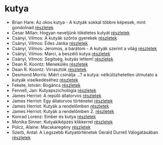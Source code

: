 # kutya

- Brian Hare: Az okos kutya - A kutyák sokkal többre képesek, mint gondolnád [részletek](../_details/Brian%20Hare.md#id_1724)
- Cesar Millan: Hogyan neveljünk tökéletes kutyát [részletek](../_details/Cesar%20Millan.md#id_1725)
- Csányi, Vilmos: A kutyák szőrös gyerekek [részletek](../_details/Cs%C3%A1nyi%2C%20Vilmos.md#id_1719)
- Csányi, Vilmos: Édes Janka [részletek](../_details/Cs%C3%A1nyi%2C%20Vilmos.md#id_1715)
- Csányi, Vilmos: Jeromos, a barátom - A kutyák szerint a világ [részletek](../_details/Cs%C3%A1nyi%2C%20Vilmos.md#id_1718)
- Csányi, Vilmos: Marci, a beszélő kutya [részletek](../_details/Cs%C3%A1nyi%2C%20Vilmos.md#id_1714)
- Csányi, Vilmos: Segítség, kutyás lettem! [részletek](../_details/Cs%C3%A1nyi%2C%20Vilmos.md#id_1713)
- Dean R. Koontz: Menekülés [részletek](../_details/Dean%20R.%20Koontz.md#id_1080)
- Dean R. Koontz: Virrasztók [részletek](../_details/Dean%20R.%20Koontz.md#id_1070)
- Desmond Morris: Miért csinálja ...? a kutya: nélkülözhetetlen útmutato a kutyák viselkedéséhez [részletek](../_details/Desmond%20Morris.md#id_1722)
- Fekete, István: Bogáncs [részletek](../_details/Fekete%2C%20Istv%C3%A1n.md#id_266)
- Fennell, Jan: Kutyapszichológia [részletek](../_details/Fennell%2C%20Jan.md#id_1723)
- James Herriot: A repülő állatorvos [részletek](../_details/James%20Herriot.md#id_929)
- James Herriot: Egy állatorvos történetei [részletek](../_details/James%20Herriot.md#id_926)
- James Herriot: Kutyák a rendelőmben [részletek](../_details/James%20Herriot.md#id_782)
- James Herriot: Kutyák a rendelőmben 2. [részletek](../_details/James%20Herriot.md#id_924)
- Konrad Lorenz: Ember és kutya [részletek](../_details/Konrad%20Lorenz.md#id_474)
- Monika Sinner: Kutyakiképzés klikkerrel [részletek](../_details/Monika%20Sinner.md#id_1726)
- Polcz, Alaine: Macskaregény [részletek](../_details/Polcz%2C%20Alaine.md#id_1439)
- Szerb, Antal: A Legszebb Kutyatörténetek Gerald Durrell Válogatásában [részletek](../_details/Szerb%2C%20Antal.md#id_272)